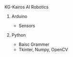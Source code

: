 KG-Kairos AI Robotics

1. Arduino
   - Sensors
     
2. Python
   - Baisc Grammer
   - Tkinter, Numpy, OpenCV
